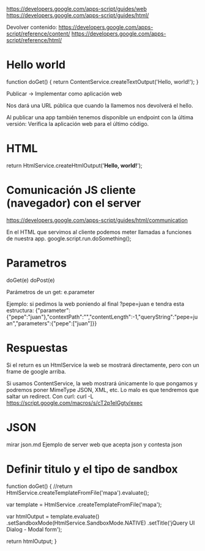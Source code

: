 https://developers.google.com/apps-script/guides/web
https://developers.google.com/apps-script/guides/html/

Devolver contenido:
https://developers.google.com/apps-script/reference/content/
https://developers.google.com/apps-script/reference/html/

# Hello world
function doGet() {
  return ContentService.createTextOutput('Hello, world!');
}

Publicar -> Implementar como aplicación web

Nos dará una URL pública que cuando la llamemos nos devolverá el hello.

Al publicar una app también tenemos disponible un endpoint con la última versión:
Verifica la aplicación web para el último código.


# HTML
return HtmlService.createHtmlOutput('<b>Hello, world!</b>');


# Comunicación JS cliente (navegador) con el server
https://developers.google.com/apps-script/guides/html/communication

En el HTML que servimos al cliente podemos meter llamadas a funciones de nuestra app.
google.script.run.doSomething();


# Parametros
doGet(e)
doPost(e)

Parámetros de un get: e.parameter

Ejemplo: si pedimos la web poniendo al final ?pepe=juan
e tendra esta estructura:
{"parameter":{"pepe":"juan"},"contextPath":"","contentLength":-1,"queryString":"pepe=juan","parameters":{"pepe":["juan"]}}


# Respuestas
Si el return es un HtmlService la web se mostrará directamente, pero con un frame de google arriba.

Si usamos ContentService, la web mostrará únicamente lo que pongamos y podremos poner MimeType JSON, XML, etc. Lo malo es que tendremos que saltar un redirect.
Con curl:
curl -L https://script.google.com/macros/s/cT2p1elGgty/exec

# JSON
mirar json.md
Ejemplo de server web que acepta json y contesta json


# Definir titulo y el tipo de sandbox
function doGet() {
  //return HtmlService.createTemplateFromFile('mapa').evaluate();

  var template = HtmlService
                 .createTemplateFromFile('mapa');

  var htmlOutput = template.evaluate()
                   .setSandboxMode(HtmlService.SandboxMode.NATIVE)
                   .setTitle('jQuery UI Dialog - Modal form');

  return htmlOutput;
}
